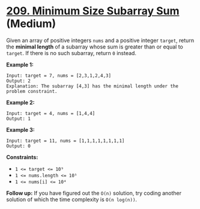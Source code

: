 # [209. Minimum Size Subarray Sum][link] (Medium)

[link]: https://leetcode.com/problems/minimum-size-subarray-sum/

Given an array of positive integers `nums` and a positive integer `target`, return the **minimal
length** of a subarray whose sum is greater than or equal to `target`. If there is no such subarray,
return `0` instead.

**Example 1:**

```
Input: target = 7, nums = [2,3,1,2,4,3]
Output: 2
Explanation: The subarray [4,3] has the minimal length under the problem constraint.
```

**Example 2:**

```
Input: target = 4, nums = [1,4,4]
Output: 1
```

**Example 3:**

```
Input: target = 11, nums = [1,1,1,1,1,1,1,1]
Output: 0
```

**Constraints:**

- `1 <= target <= 10⁹`
- `1 <= nums.length <= 10⁵`
- `1 <= nums[i] <= 10⁴`

**Follow up:** If you have figured out the `O(n)` solution, try coding another solution of which the
time complexity is `O(n log(n))`.
